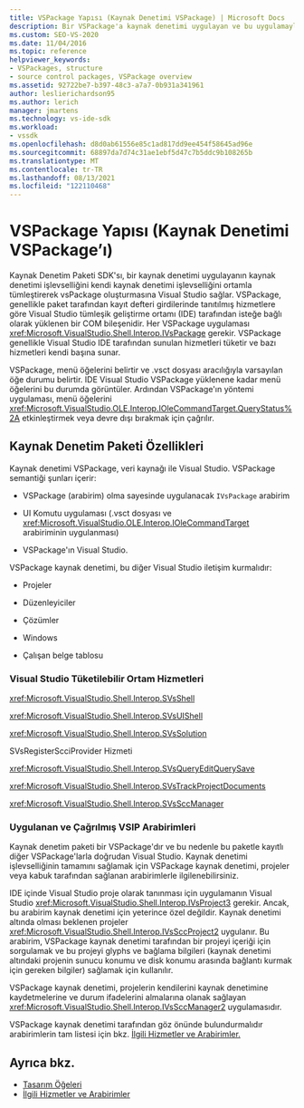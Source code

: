 ```yaml
---
title: VSPackage Yapısı (Kaynak Denetimi VSPackage) | Microsoft Docs
description: Bir VSPackage'a kaynak denetimi uygulayan ve bu uygulamayla tümleştirilsin diye yönergeler sağlayan Kaynak Denetim Paketi SDK'sı hakkında Visual Studio.
ms.custom: SEO-VS-2020
ms.date: 11/04/2016
ms.topic: reference
helpviewer_keywords:
- VSPackages, structure
- source control packages, VSPackage overview
ms.assetid: 92722be7-b397-48c3-a7a7-0b931a341961
author: leslierichardson95
ms.author: lerich
manager: jmartens
ms.technology: vs-ide-sdk
ms.workload:
- vssdk
ms.openlocfilehash: d8d0ab61556e85c1ad817dd9ee454f58645ad96e
ms.sourcegitcommit: 68897da7d74c31ae1ebf5d47c7b5ddc9b108265b
ms.translationtype: MT
ms.contentlocale: tr-TR
ms.lasthandoff: 08/13/2021
ms.locfileid: "122110468"
---
```

# <a name="vspackage-structure-source-control-vspackage"></a>VSPackage Yapısı (Kaynak Denetimi VSPackage’ı)

Kaynak Denetim Paketi SDK'sı, bir kaynak denetimi uygulayanın kaynak denetimi işlevselliğini kendi kaynak denetimi işlevselliğini ortamla tümleştirerek vsPackage oluşturmasına Visual Studio sağlar. VSPackage, genellikle paket tarafından kayıt defteri girdilerinde tanıtılmış hizmetlere göre Visual Studio tümleşik geliştirme ortamı (IDE) tarafından isteğe bağlı olarak yüklenen bir COM bileşenidir. Her VSPackage uygulaması <xref:Microsoft.VisualStudio.Shell.Interop.IVsPackage> gerekir. VSPackage genellikle Visual Studio IDE tarafından sunulan hizmetleri tüketir ve bazı hizmetleri kendi başına sunar.

VSPackage, menü öğelerini belirtir ve .vsct dosyası aracılığıyla varsayılan öğe durumu belirtir. IDE Visual Studio VSPackage yüklenene kadar menü öğelerini bu durumda görüntüler. Ardından VSPackage'ın yöntemi uygulaması, menü öğelerini <xref:Microsoft.VisualStudio.OLE.Interop.IOleCommandTarget.QueryStatus%2A> etkinleştirmek veya devre dışı bırakmak için çağrılır.

## <a name="source-control-package-characteristics"></a>Kaynak Denetim Paketi Özellikleri

Kaynak denetimi VSPackage, veri kaynağı ile Visual Studio. VSPackage semantiği şunları içerir:

- VSPackage (arabirim) olma sayesinde uygulanacak `IVsPackage` arabirim

- UI Komutu uygulaması (.vsct dosyası ve <xref:Microsoft.VisualStudio.OLE.Interop.IOleCommandTarget> arabiriminin uygulanması)

- VSPackage'ın Visual Studio.

VSPackage kaynak denetimi, bu diğer Visual Studio iletişim kurmalıdır:

- Projeler

- Düzenleyiciler

- Çözümler

- Windows

- Çalışan belge tablosu

### <a name="visual-studio-environment-services-that-may-be-consumed"></a>Visual Studio Tüketilebilir Ortam Hizmetleri

<xref:Microsoft.VisualStudio.Shell.Interop.SVsShell>

<xref:Microsoft.VisualStudio.Shell.Interop.SVsUIShell>

<xref:Microsoft.VisualStudio.Shell.Interop.SVsSolution>

SVsRegisterScciProvider Hizmeti

<xref:Microsoft.VisualStudio.Shell.Interop.SVsQueryEditQuerySave>

<xref:Microsoft.VisualStudio.Shell.Interop.SVsTrackProjectDocuments>

<xref:Microsoft.VisualStudio.Shell.Interop.SVsSccManager>

### <a name="vsip-interfaces-implemented-and-called"></a>Uygulanan ve Çağrılmış VSIP Arabirimleri

Kaynak denetim paketi bir VSPackage'dır ve bu nedenle bu paketle kayıtlı diğer VSPackage'larla doğrudan Visual Studio. Kaynak denetimi işlevselliğinin tamamını sağlamak için VSPackage kaynak denetimi, projeler veya kabuk tarafından sağlanan arabirimlerle ilgilenebilirsiniz.

IDE içinde Visual Studio proje olarak tanınması için uygulamanın Visual Studio <xref:Microsoft.VisualStudio.Shell.Interop.IVsProject3> gerekir. Ancak, bu arabirim kaynak denetimi için yeterince özel değildir. Kaynak denetimi altında olması beklenen projeler <xref:Microsoft.VisualStudio.Shell.Interop.IVsSccProject2> uygulanır. Bu arabirim, VSPackage kaynak denetimi tarafından bir projeyi içeriği için sorgulamak ve bu projeyi glyphs ve bağlama bilgileri (kaynak denetimi altındaki projenin sunucu konumu ve disk konumu arasında bağlantı kurmak için gereken bilgiler) sağlamak için kullanılır.

VSPackage kaynak denetimi, projelerin kendilerini kaynak denetimine kaydetmelerine ve durum ifadelerini almalarına olanak sağlayan <xref:Microsoft.VisualStudio.Shell.Interop.IVsSccManager2> uygulamasıdır.

VSPackage kaynak denetimi tarafından göz önünde bulundurmalıdır arabirimlerin tam listesi için bkz. [İlgili Hizmetler ve Arabirimler.](../../extensibility/internals/related-services-and-interfaces-source-control-vspackage.md)

## <a name="see-also"></a>Ayrıca bkz.

- [Tasarım Öğeleri](../../extensibility/internals/source-control-vspackage-design-elements.md)
- [İlgili Hizmetler ve Arabirimler](../../extensibility/internals/related-services-and-interfaces-source-control-vspackage.md)
